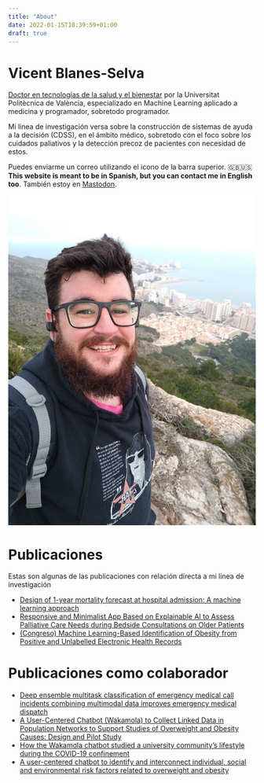 ```yaml
---
title: "About"
date: 2022-01-15T18:39:59+01:00
draft: true
---
```


# Vicent Blanes-Selva

[Doctor en tecnologías de la salud y el bienestar](../~thesis) por la Universitat Politècnica de València, especializado en Machine Learning aplicado a medicina y programador, sobretodo programador.

Mi linea de investigación versa sobre la construcción de sistemas de ayuda a la decisión (CDSS), en el ámbito médico, sobretodo con el foco sobre los cuidados paliativos y la detección precoz de pacientes con necesidad de estos.

Puedes enviarme un correo utilizando el icono de la barra superior. 🇬🇧🇺🇸 **This website is meant to be in Spanish, but you can contact me in English too**. También estoy en [Mastodon](https://xarxa.cloud/@ravn "me").

![A picture of me!](/img/about/me.webp)

# Publicaciones

Estas son algunas de las publicaciones con relación directa a mi linea de investigación


* [Design of 1-year mortality forecast at hospital admission: A machine learning approach](https://journals.sagepub.com/doi/full/10.1177/1460458220987580)
* [Responsive and Minimalist App Based on Explainable AI to Assess Palliative Care Needs during Bedside Consultations on Older Patients](https://www.mdpi.com/2071-1050/13/17/9844)
* [(Congreso) Machine Learning-Based Identification of Obesity from Positive and Unlabelled Electronic Health Records](https://ebooks.iospress.nl/volumearticle/54286)


# Publicaciones como colaborador
* [Deep ensemble multitask classification of emergency medical call incidents combining multimodal data improves emergency medical dispatch](https://www.sciencedirect.com/science/article/pii/S0933365721000816)
* [A User-Centered Chatbot (Wakamola) to Collect Linked Data in Population Networks to Support Studies of Overweight and Obesity Causes: Design and Pilot Study](https://medinform.jmir.org/2021/4/e17503)
* [How the Wakamola chatbot studied a university community’s lifestyle during the COVID-19 confinement](https://journals.sagepub.com/doi/full/10.1177/14604582211017944)
* [A user-centered chatbot to identify and interconnect individual, social and environmental risk factors related to overweight and obesity](https://www.tandfonline.com/doi/abs/10.1080/17538157.2021.1923501)